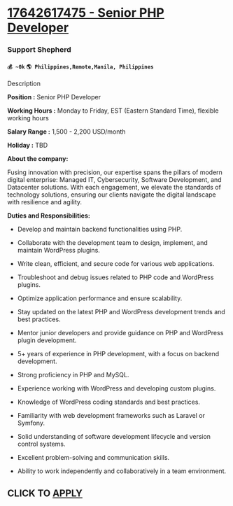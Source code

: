 # [17642617475 - Senior PHP Developer](https://www.remotewlb.com/apply/17642617475-senior-php-developer-53581)  
### Support Shepherd  
#### `💰 ~0k` `🌎 Philippines,Remote,Manila, Philippines`  

Description

**Position :** Senior PHP Developer

 **Working Hours :** Monday to Friday, EST (Eastern Standard Time), flexible working hours

 **Salary Range :** 1,500 - 2,200 USD/month

 **Holiday :** TBD

 **About the company:**

Fusing innovation with precision, our expertise spans the pillars of modern digital enterprise: Managed IT, Cybersecurity, Software Development, and Datacenter solutions. With each engagement, we elevate the standards of technology solutions, ensuring our clients navigate the digital landscape with resilience and agility.

 **Duties and Responsibilities:**

  * Develop and maintain backend functionalities using PHP.
  * Collaborate with the development team to design, implement, and maintain WordPress plugins.
  * Write clean, efficient, and secure code for various web applications.
  * Troubleshoot and debug issues related to PHP code and WordPress plugins.
  * Optimize application performance and ensure scalability.
  * Stay updated on the latest PHP and WordPress development trends and best practices.
  * Mentor junior developers and provide guidance on PHP and WordPress plugin development.

  * 5+ years of experience in PHP development, with a focus on backend development.

  * Strong proficiency in PHP and MySQL.
  * Experience working with WordPress and developing custom plugins.
  * Knowledge of WordPress coding standards and best practices.
  * Familiarity with web development frameworks such as Laravel or Symfony.
  * Solid understanding of software development lifecycle and version control systems.
  * Excellent problem-solving and communication skills.
  * Ability to work independently and collaboratively in a team environment.

  
## CLICK TO [APPLY](https://www.remotewlb.com/apply/17642617475-senior-php-developer-53581)

